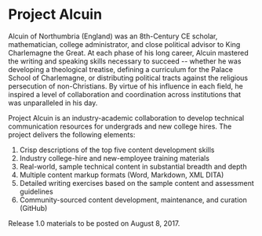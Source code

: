 # Project Alcuin
Alcuin of Northumbria (England) was an 8th-Century CE scholar, mathematician, college administrator, and close political advisor to King Charlemagne the Great. At each phase of his long career, Alcuin mastered the writing and speaking skills necessary to succeed -- whether he was developing a theological treatise, defining a curriculum for the Palace School of Charlemagne, or distributing political tracts against the religious persecution of non-Christians. By virtue of his influence in each field, he inspired a level of collaboration and coordination across institutions that was unparalleled in his day.

Project Alcuin is an industry-academic collaboration to develop technical communication resources for undergrads and new college hires. The project delivers the following elements:
1. Crisp descriptions of the top five content development skills
1. Industry college-hire and new-employee training materials
1. Real-world, sample technical content in substantial breadth and depth
1. Multiple content markup formats (Word, Markdown, XML DITA)
1. Detailed writing exercises based on the sample content and assessment guidelines
1. Community-sourced content development, maintenance, and curation (GitHub)

Release 1.0 materials to be posted on August 8, 2017. 
